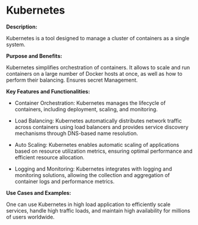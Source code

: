 # Kubernetes

**Description:**

Kubernetes is a tool designed to manage a cluster of containers as a single system.

**Purpose and Benefits:**

Kubernetes simplifies orchestration of containers. It allows to scale and run containers on a large number of Docker hosts at once, as well as how to perform their balancing. Ensures secret Management.

**Key Features and Functionalities:**

- Container Orchestration: Kubernetes manages the lifecycle of containers, including deployment, scaling, and monitoring.

- Load Balancing: Kubernetes automatically distributes network traffic across containers using load balancers and provides service discovery mechanisms through DNS-based name resolution.

- Auto Scaling: Kubernetes enables automatic scaling of applications based on resource utilization metrics, ensuring optimal performance and efficient resource allocation. 

- Logging and Monitoring: Kubernetes integrates with logging and monitoring solutions, allowing the collection and aggregation of container logs and performance metrics.

**Use Cases and Examples:**

One can use Kubernetes in high load application to efficiently scale services, handle high traffic loads, and maintain high availability for millions of users worldwide.